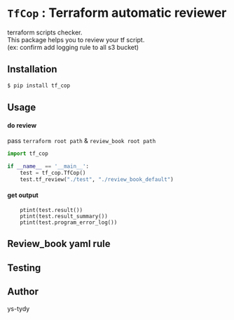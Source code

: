# `TfCop` : Terraform automatic reviewer

terraform scripts checker.<br>
This package helps you to review your tf script.<br>
(ex: confirm add logging rule to all s3 bucket)


## Installation

```bash
$ pip install tf_cop
```


## Usage
#### do review
pass `terraform root path` & `review_book root path`

```python
import tf_cop

if __name__ == '__main__':
    test = tf_cop.TfCop()
    test.tf_review("./test", "./review_book_default")
```

#### get output

```
    ptint(test.result())
    ptint(test.result_summary())
    ptint(test.program_error_log())
```

## Review_book yaml rule

## Testing

## Author
ys-tydy
